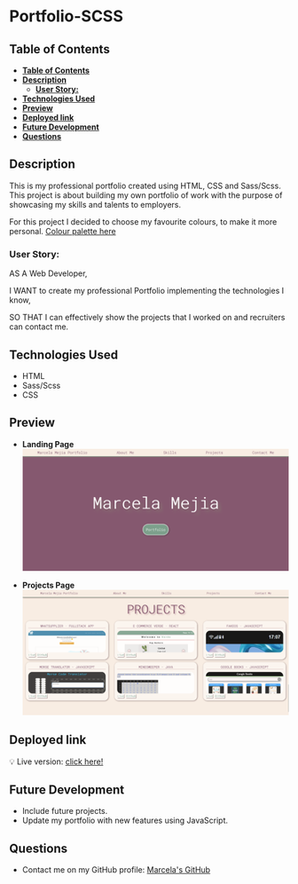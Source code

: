 # **Portfolio-SCSS**

## **Table of Contents** 

  - [**Table of Contents**](#table-of-contents)
  - [**Description**](#description)
    - [**User Story:**](#user-story)
  - [**Technologies Used**](#technologies-used)
  - [**Preview**](#preview)
  - [**Deployed link**](#deployed-link)
  - [**Future Development**](#future-development)
  - [**Questions**](#questions)


## **Description**
This is my professional portfolio created using HTML, CSS and Sass/Scss.
This project is about building my own portfolio of work with the purpose of showcasing my skills and talents to employers. 

For this project I decided to choose my favourite colours, to make it more personal. [Colour palette here](https://colorhunt.co/palette/867070d5b4b4e4d0d0f5ebeb)

### **User Story:**
  AS A Web Developer,

  I WANT to create my professional Portfolio implementing the technologies I know,

  SO THAT I can effectively show the projects that I worked on and recruiters can contact me.


## **Technologies Used**

* HTML
* Sass/Scss
* CSS

## **Preview**
 
* **Landing Page**
![Landing Page](assets/img/portfolio-landing-page.png)

* **Projects Page**
![Projects Page](assets/img/portfolio-projects-section.png)


## **Deployed link**

💡 Live version: [click here!](https://marcelamejiao.github.io/Portfolio-Scss/) 

## **Future Development**

* Include future projects. 
* Update my portfolio with new features using JavaScript.


## **Questions**

* Contact me on my GitHub profile: [Marcela's GitHub](https://github.com/marcelamejiao)

